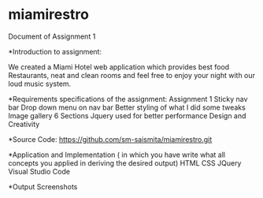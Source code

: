 # miamirestro

Document of Assignment 1

*Introduction to assignment:

We created a Miami Hotel web application which provides best food Restaurants, neat and clean rooms and feel free to enjoy your night with our loud music system.

*Requirements specifications of the assignment:
	Assignment 1
Sticky nav bar
Drop down menu on nav bar
Better styling of what I did some tweaks
Image gallery
6 Sections
Jquery used for better performance
Design and Creativity

*Source Code:
https://github.com/sm-saismita/miamirestro.git

*Application and Implementation ( in which you have write what all concepts you applied in deriving the desired output)
HTML
CSS
JQuery
Visual Studio Code

*Output Screenshots









